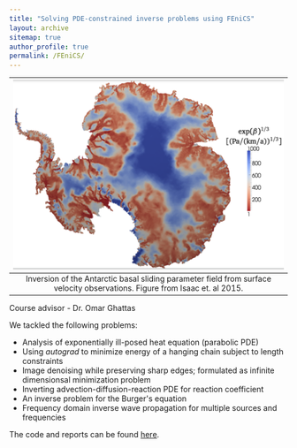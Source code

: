 ```yaml
---
title: "Solving PDE-constrained inverse problems using FEniCS"
layout: archive
sitemap: true
author_profile: true
permalink: /FEniCS/
---
```


|![inverseProblem.jpeg](/assets/images/inverseProblem.jpeg)
|:--:|
| Inversion of the Antarctic basal sliding parameter field from surface velocity observations. Figure from Isaac et. al 2015. |

Course advisor - Dr. Omar Ghattas

We tackled the following problems:

- Analysis of exponentially ill-posed heat equation (parabolic PDE) 
- Using *autograd* to minimize energy of a hanging chain subject to length constraints
- Image denoising while preserving sharp edges; formulated as infinite dimensionsal minimization problem
- Inverting advection-diffusion-reaction PDE for reaction coefficient
- An inverse problem for the Burger's equation
- Frequency domain inverse wave propagation for multiple sources and frequencies

The code and reports can be found [here](https://github.com/Shreyas911/Computational-and-Variational-Methods-for-Inverse-Problems).



